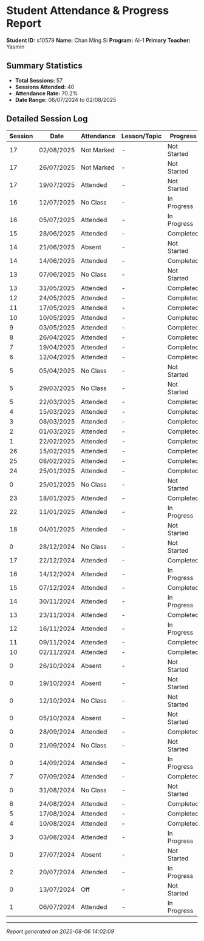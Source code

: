 # Student Attendance & Progress Report

**Student ID:** s10579
**Name:** Chan Ming Si
**Program:** AI-1
**Primary Teacher:** Yasmin

## Summary Statistics
- **Total Sessions:** 57
- **Sessions Attended:** 40
- **Attendance Rate:** 70.2%
- **Date Range:** 06/07/2024 to 02/08/2025

## Detailed Session Log

| Session | Date | Attendance | Lesson/Topic | Progress |
|---------|------|------------|--------------|----------|
| 17 | 02/08/2025 | Not Marked | - | Not Started |
| 17 | 26/07/2025 | Not Marked | - | Not Started |
| 17 | 19/07/2025 | Attended | - | Not Started |
| 16 | 12/07/2025 | No Class | - | In Progress |
| 16 | 05/07/2025 | Attended | - | In Progress |
| 15 | 28/06/2025 | Attended | - | Completed |
| 14 | 21/06/2025 | Absent | - | Not Started |
| 14 | 14/06/2025 | Attended | - | Completed |
| 13 | 07/06/2025 | No Class | - | Not Started |
| 13 | 31/05/2025 | Attended | - | Completed |
| 12 | 24/05/2025 | Attended | - | Completed |
| 11 | 17/05/2025 | Attended | - | Completed |
| 10 | 10/05/2025 | Attended | - | Completed |
| 9 | 03/05/2025 | Attended | - | Completed |
| 8 | 26/04/2025 | Attended | - | Completed |
| 7 | 19/04/2025 | Attended | - | Completed |
| 6 | 12/04/2025 | Attended | - | Completed |
| 5 | 05/04/2025 | No Class | - | Not Started |
| 5 | 29/03/2025 | No Class | - | Not Started |
| 5 | 22/03/2025 | Attended | - | Completed |
| 4 | 15/03/2025 | Attended | - | Completed |
| 3 | 08/03/2025 | Attended | - | Completed |
| 2 | 01/03/2025 | Attended | - | Completed |
| 1 | 22/02/2025 | Attended | - | Completed |
| 26 | 15/02/2025 | Attended | - | Completed |
| 25 | 08/02/2025 | Attended | - | Completed |
| 24 | 25/01/2025 | Attended | - | Completed |
| 0 | 25/01/2025 | No Class | - | Not Started |
| 23 | 18/01/2025 | Attended | - | Completed |
| 22 | 11/01/2025 | Attended | - | In Progress |
| 18 | 04/01/2025 | Attended | - | Not Started |
| 0 | 28/12/2024 | No Class | - | Not Started |
| 17 | 22/12/2024 | Attended | - | Completed |
| 16 | 14/12/2024 | Attended | - | In Progress |
| 15 | 07/12/2024 | Attended | - | Completed |
| 14 | 30/11/2024 | Attended | - | In Progress |
| 13 | 23/11/2024 | Attended | - | Completed |
| 12 | 16/11/2024 | Attended | - | In Progress |
| 11 | 09/11/2024 | Attended | - | Completed |
| 10 | 02/11/2024 | Attended | - | Completed |
| 0 | 26/10/2024 | Absent | - | Not Started |
| 0 | 19/10/2024 | Absent | - | Not Started |
| 0 | 12/10/2024 | No Class | - | Not Started |
| 0 | 05/10/2024 | Absent | - | Not Started |
| 0 | 28/09/2024 | Attended | - | Completed |
| 0 | 21/09/2024 | No Class | - | Not Started |
| 0 | 14/09/2024 | Attended | - | In Progress |
| 7 | 07/09/2024 | Attended | - | Completed |
| 0 | 31/08/2024 | No Class | - | Not Started |
| 6 | 24/08/2024 | Attended | - | Completed |
| 5 | 17/08/2024 | Attended | - | Completed |
| 4 | 10/08/2024 | Attended | - | Completed |
| 3 | 03/08/2024 | Attended | - | In Progress |
| 0 | 27/07/2024 | Absent | - | Not Started |
| 2 | 20/07/2024 | Attended | - | In Progress |
| 0 | 13/07/2024 | Off | - | Not Started |
| 1 | 06/07/2024 | Attended | - | In Progress |

---
*Report generated on 2025-08-06 14:02:09*